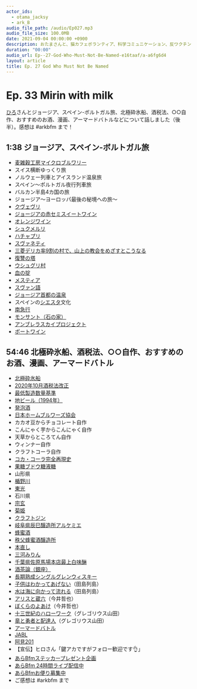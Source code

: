 ```yaml
---
actor_ids:
  - otama_jacksy
  - ark_B
audio_file_path: /audio/Ep027.mp3
audio_file_size: 100.0MB
date: 2021-09-04 00:00:00 +0900
description: おたまさんと、猫カフェボランティア、科学コミュニケーション、反ワクチン監視、ドラえもん、絶滅動物は蘇らせるべきか、ミッドサマー、保護猫のススメなどについて話しました。
duration: "00:00"
audio_url: Ep--27-God-Who-Must-Not-Be-Named-e16taaf/a-a6fg6d4
layout: article
title: Ep. 27 God Who Must Not Be Named
---
```


# Ep. 33 Mirin with milk

[ひろ](https://twitter.com/hiropon160)さんとジョージア、スペイン-ボルトガル旅、北極砕氷船、酒税法、○○自作、おすすめのお酒、漫画、アーマードバトルなどについて話しました（後半）。感想は #arkbfm まで！

## 1:38 ジョージア、スペイン-ボルトガル旅

* [麦雑穀工房マイクロブルワリー](https://zakkoku-beer.shop/)
* スイス横断ゆっくり旅
* ノルウェー列車とアイスランド温泉旅
* スペイン～ポルトガル夜行列車旅
* バルカン半島4カ国の旅
* ジョージア～ヨーロッパ最後の秘境への旅～
* [クヴェヴリ](https://ja.wikipedia.org/wiki/%E3%82%AF%E3%83%B4%E3%82%A7%E3%83%B4%E3%83%AA)
* [ジョージアの赤セミスイートワイン](https://dancyu.jp/read/2019_00002620.html)
* [オレンジワイン](https://www.budouya.jp/products/list?category_id=1036)
* [シュクメルリ](https://ja.wikipedia.org/wiki/%E3%82%B7%E3%83%A5%E3%82%AF%E3%83%A1%E3%83%AB%E3%83%AA)
* [ハチャプリ](https://ja.wikipedia.org/wiki/%E3%83%8F%E3%83%81%E3%83%A3%E3%83%97%E3%83%AA)
* [スヴァネティ](https://ja.wikipedia.org/wiki/%E3%82%B9%E3%83%B4%E3%82%A1%E3%83%8D%E3%83%86%E3%82%A3)
* [三菱デリカ率9割の村で、山上の教会をめざすとこうなる](https://trip-s.world/tbilisi-holy-trinity-cathedral)
* [復讐の塔](https://search-ethnic.com/ushguli)
* [ウシュグリ村](https://search-ethnic.com/ushguli)
* [血の掟](https://tabicoffret.com/article/78533/index.html)
* [メスティア](https://sakurageorgia.com/ja/location/mestia-travel-guide-svaneti-mestia)
* [スヴァン語](https://ja.wikipedia.org/wiki/%E3%82%B9%E3%83%B4%E3%82%A1%E3%83%B3%E8%AA%9E)
* [ジョージア首都の温泉](https://www.lehman-miler.com/2019/01/blog-post_3.html)
* スペインの[シエスタ](https://ja.wikipedia.org/wiki/%E3%82%B7%E3%82%A8%E3%82%B9%E3%82%BF)文化
* [南急行](https://www.seat61.com/trains-and-routes/sud-express-from-irun-and-san-sebastian-to-lisbon.htm)
* [モンサント（石の家）](https://www.travel.co.jp/guide/article/37014/)
* [アンブレラスカイプロジェクト](https://rtrp.jp/articles/122356/)
* [ポートワイン](https://ja.wikipedia.org/wiki/%E3%83%9D%E3%83%BC%E3%83%88%E3%83%AF%E3%82%A4%E3%83%B3)

## 54:46 北極砕氷船、酒税法、○○自作、おすすめのお酒、漫画、アーマードバトル

* [北極砕氷船](https://www.asahi.com/articles/ASP4556BXP2SULBJ013.html)
* [2020年10月酒税法改正](https://www.aeonbank.co.jp/asset/special/212/)
* [最低製造数量基準](https://tanoshiiosake.jp/5546)
* [地ビール（1994年）](https://museum.kirinholdings.com/history/column/bd099_1994.html)
* [発泡酒](https://www.nta.go.jp/about/organization/tokyo/sake/abc/abc-beer.htm)
* [日本ホームブルワーズ協会](https://www.japan-homebrewers.com/)
* カカオ豆からチョコレート自作
* こんにゃく芋からこんにゃく自作
* 天草からところてん自作
* ウィンナー自作
* クラフトコーラ自作
* [コカ・コーラ完全再現史](https://youtu.be/qxbaW7AtyYY)
* [果糖ブドウ糖液糖](https://ja.wikipedia.org/wiki/%E7%95%B0%E6%80%A7%E5%8C%96%E7%B3%96)
* 山形県
* [楯野川](https://www.tatenokawa.com/ja/sake/)
* [東光](https://www.sake-toko.co.jp/)
* 石川県
* [宗玄](https://www.sougen-shuzou.com/)
* [菊姫](https://www.kikuhime.co.jp/)
* [クラフトジン](https://sakidori.co/article/459672)
* [岐阜県辰巳醸造所アルケミエ](https://www.facebook.com/TatsumiDistillery/)
* [蜂蜜酒](https://ja.wikipedia.org/wiki/%E8%9C%82%E8%9C%9C%E9%85%92)
* [秩父蜂蜜酒醸造所](https://camp-fire.jp/projects/view/321395)
* [本直し](https://ja.wikipedia.org/wiki/%E6%9C%AC%E7%9B%B4%E3%81%97)
* [三河みりん](https://amzn.to/2YOgELE)
* [千葉県佐原馬場本店最上白味醂](https://amzn.to/3lDxpBK)
* [酒茶論（銀座）](https://tabelog.com/tokyo/A1301/A130101/13242997/)
* [長期熟成シングルグレンウィスキー](https://www.ienomistyle.com/trend/20190207-2328)
* [子供はわかってあげない](https://amzn.to/3vdwb3p)（田島列島）
* [水は海に向かって流れる](https://amzn.to/3lBrPjb)（田島列島）
* [アリスと蔵六](https://amzn.to/3FP52Zd)（今井哲也）
* [ぼくらのよあけ](https://amzn.to/3FJXUNV)（今井哲也）
* [十三世紀のハローワーク](https://amzn.to/3BKVPPa)（グレゴリウス山田）
* [竜と勇者と配達人](https://amzn.to/2YS7huh)（グレゴリウス山田）
* [アーマードバトル](https://ja.wikipedia.org/wiki/%E3%82%A2%E3%83%BC%E3%83%9E%E3%83%BC%E3%83%89%E3%83%90%E3%83%88%E3%83%AB)
* [JABL](https://www.castletintagel.com/jabl/)
* [阿見201](https://twitter.com/dekasugisinsaku)
* 【宣伝】ヒロさん「鍵アカですがフォロー歓迎です👌」
* [あらBfmステッカープレゼント企画](https://twitter.com/arkbfm/status/1436283262331019265?s=20)
* [あらBfm 24時間ライブ配信中](https://www.youtube.com/watch?v=0ieNaCUvieA)
* [あらBfmお便り募集中](https://twitter.com/arkbfm/status/1341090549177012225?s=20)
* ご感想は #arkbfm まで